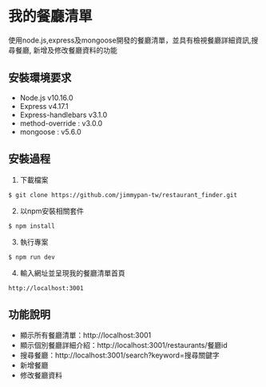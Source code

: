 # 我的餐廳清單
使用node.js,express及mongoose開發的餐廳清單，並具有檢視餐廳詳細資訊,搜尋餐廳, 新增及修改餐廳資料的功能

## 安裝環境要求

+ Node.js v10.16.0
+ Express v4.17.1
+ Express-handlebars v3.1.0
+ method-override : v3.0.0
+ mongoose : v5.6.0

## 安裝過程
1. 下載檔案
```
$ git clone https://github.com/jimmypan-tw/restaurant_finder.git
```
2. 以npm安裝相關套件
```
$ npm install
```
3. 執行專案
```
$ npm run dev
```
4. 輸入網址並呈現我的餐廳清單首頁
```
http://localhost:3001
```

## 功能說明
+ 顯示所有餐廳清單：http://localhost:3001
+ 顯示個別餐廳詳細介紹：http://localhost:3001/restaurants/餐廳id
+ 搜尋餐廳：http://localhost:3001/search?keyword=搜尋關鍵字
+ 新增餐廳
+ 修改餐廳資料



